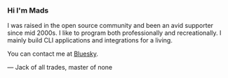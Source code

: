 ### Hi I'm Mads

I was raised in the open source community and been an avid supporter since mid 2000s. I like to program both professionally and recreationally. I mainly build CLI applications and integrations for a living.

You can contact me at <a rel="me" href="https://bsky.app/profile/moiaune.net">Bluesky</a>.

— Jack of all trades, master of none
